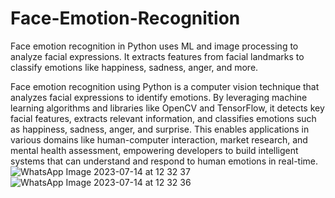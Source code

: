 # Face-Emotion-Recognition
Face emotion recognition in Python uses ML and image processing to analyze facial expressions. It extracts features from facial landmarks to classify emotions like happiness, sadness, anger, and more.

Face emotion recognition using Python is a computer vision technique that analyzes facial expressions to identify emotions. By leveraging machine learning algorithms and libraries like OpenCV and TensorFlow, it detects key facial features, extracts relevant information, and classifies emotions such as happiness, sadness, anger, and surprise. This enables applications in various domains like human-computer interaction, market research, and mental health assessment, empowering developers to build intelligent systems that can understand and respond to human emotions in real-time.
![WhatsApp Image 2023-07-14 at 12 32 37](https://github.com/Ankitthakur2025/Face-Emotion-Recognition/assets/111188389/6a0c0e10-9b58-4017-b644-cc08a92b23eb)
![WhatsApp Image 2023-07-14 at 12 32 36](https://github.com/Ankitthakur2025/Face-Emotion-Recognition/assets/111188389/b12072ba-c094-4164-8efe-8f6e3499db9a)
